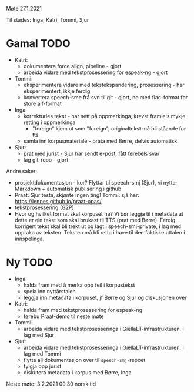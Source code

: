 Møte 27.1.2021

Til stades: Inga, Katri, Tommi, Sjur

# Gamal TODO

- Katri:
    - dokumentera force align, pipeline - gjort
    - arbeida vidare med tekstprosessering for espeak-ng - gjort
- Tommi:
    - eksperimentera vidare med tekstekspandering, prosessering - har eksperimentert, ikkje ferdig
    - konvertera speech-sme frå svn til git - gjort, no med flac-format for store aif-format
- Inga:
    - korrekturles tekst - har sett på oppmerkinga, krevst framleis mykje retting i oppmerkinga
        - "foreign" kjem ut som "foreign", originaltekst må bli ståande for tts
    - samla inn korpusmateriale - prata med Børre, delvis automatisk
- Sjur:
    - prat med jurist - Sjur har sendt e-post, fått førebels svar
    - lag git-repo - gjort

Andre saker:
- prosjektdokumentasjon - kor? Flyttar til speech-smj (Sjur), vi nyttar Markdown + automatisk publisering i github
- Praat: Sjur testa, skjønte ingen ting! Tommi: sjå her: <https://lennes.github.io/praat-opas/>
- tekstprosessering (G2P)
- Hvor og hvilket format skal korpuset ha? Vi bør leggja til i metadata at dette er ein tekst som skal brukast til TTS (prat med Børre). Ferdig korrigert tekst skal bli trekt ut og lagt i speech-smj-private, i lag med opptaka av teksten. Teksten må bli retta i høve til den faktiske uttalen i innspelinga.

# Ny TODO

- Inga:
	- halda fram med å merka opp feil i korpustekst
	- spela inn nyttårstalen
	- leggja inn metadata i korpuset, jf Børre og Sjur og diskusjonen over
- Katri:
	- halda fram med tekstprosessering for espeak-ng
	- førebu Praat-demo til neste møte
- Tommi:
	- arbeida vidare med tekstprosesseringa i GiellaLT-infrastrukturen, i lag med Sjur
- Sjur:
	- arbeida vidare med tekstprosesseringa i GiellaLT-infrastrukturen, i lag med Tommi
	- flytta all dokumentasjon over til `speech-smj`-repoet
	- fylgja opp jurist
	- diskutera metadata i korpus med Børre, Inga

Neste møte: 3.2.2021 09.30 norsk tid
